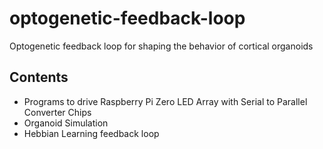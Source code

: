 # optogenetic-feedback-loop
Optogenetic feedback loop for shaping the behavior of cortical organoids

## Contents
-  Programs to drive Raspberry Pi Zero LED Array with Serial to Parallel Converter Chips
-  Organoid Simulation
-  Hebbian Learning feedback loop
